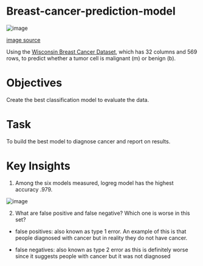 # Breast-cancer-prediction-model

![image](https://user-images.githubusercontent.com/126204698/230625010-25461bf1-9ef5-450e-9f0a-5a211dd298a8.png)

[image source](https://www.emro.who.int/fr/noncommunicable-diseases/campaigns/breast-cancer-awareness-month-2022.html)

Using the [Wisconsin Breast Cancer Dataset](https://docs.google.com/spreadsheets/d/e/2PACX-1vTZf6XIYPLjxmCS8BzzEot1DaW4ns7P2q1CVqnZ6qw9f-A3bkCPbXX3H9vOE2_zrGKSxy4ZMaTf7lt4/pub?gid=594194017&single=true&output=csv), which has 32 columns and 569 rows, to predict whether a tumor cell is malignant (m) or benign (b).

# Objectives
Create the best classification model to evaluate the data.

# Task
To build the best model to diagnose cancer and report on results.

# Key Insights
1. Among the six models measured, logreg model has the highest accuracy .979.

![image](https://user-images.githubusercontent.com/126204698/230625776-dfd28f43-b8e3-4a89-8752-b86305fee657.png)

2. What are false positive and false negative? Which one is worse in this set?
- false positives: also known as type 1 error. An example of this is that people diagnosed with cancer but in reality they do not have cancer.

- false negatives: also known as type 2 error as this is definitely worse since it suggests people with cancer but it was not diagnosed

